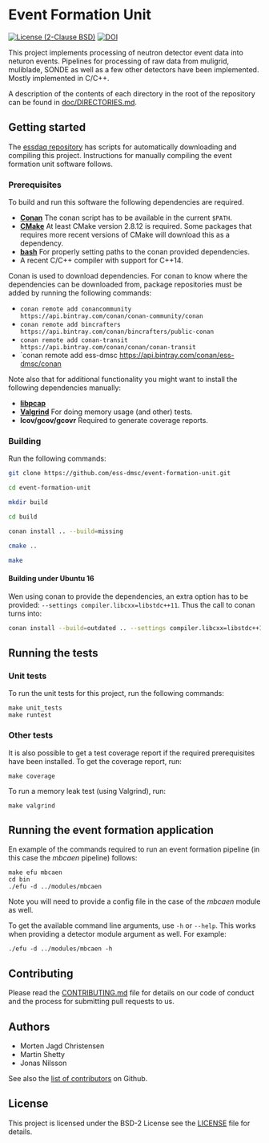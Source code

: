 # Event Formation Unit
[![License (2-Clause BSD)](https://img.shields.io/badge/license-BSD%202--Clause-blue.svg)](https://github.com/ess-dmsc/event-formation-unit/blob/master/LICENSE) [![DOI](https://zenodo.org/badge/80731668.svg)](https://zenodo.org/badge/latestdoi/80731668)

This project implements processing of neutron detector event data into neturon events. Pipelines for processing of raw data from muligrid, muliblade, SONDE as well as a few other detectors have been implemented. Mostly implemented in C/C++.

A description of the contents of each directory in the root of the repository can be found in [doc/DIRECTORIES.md](doc/DIRECTORIES.md).

## Getting started

The [essdaq repository](https://github.com/ess-dmsc/essdaq) has scripts for automatically downloading and compiling this project. Instructions for manually compiling the event formation unit software follows.

### Prerequisites

To build and run this software the following dependencies are required. 

* [**Conan**](https://conan.io) The conan script has to be available in the current ``$PATH``.
* [**CMake**](https://cmake.org) At least CMake version 2.8.12 is required. Some packages that requires more recent versions of CMake will download this as a dependency.
* [**bash**](https://www.gnu.org/software/bash/) For properly setting paths to the conan provided dependencies.
* A recent C/C++ compiler with support for C++14.

Conan is used to download dependencies. For conan to know where the dependencies can be downloaded from, package repositories must be added by running the following commands:

* `conan remote add conancommunity https://api.bintray.com/conan/conan-community/conan`
* `conan remote add bincrafters https://api.bintray.com/conan/bincrafters/public-conan`
* `conan remote add conan-transit https://api.bintray.com/conan/conan/conan-transit`
* `conan remote add ess-dmsc https://api.bintray.com/conan/ess-dmsc/conan

Note also that for additional functionality you might want to install the following dependencies manually:

* [**libpcap**](http://www.tcpdump.org)
* [**Valgrind**](http://valgrind.org) For doing memory usage (and other) tests.
* **lcov/gcov/gcovr** Required to generate coverage reports.

### Building

Run the following commands:

```bash
git clone https://github.com/ess-dmsc/event-formation-unit.git

cd event-formation-unit

mkdir build

cd build

conan install .. --build=missing

cmake ..

make
```

#### Building under Ubuntu 16
Wen using conan to provide the dependencies, an extra option has to be provided: `--settings compiler.libcxx=libstdc++11`. Thus the call to conan turns into:

```bash
conan install --build=outdated .. --settings compiler.libcxx=libstdc++11
```

## Running the tests

### Unit tests
To run the unit tests for this project, run the following commands:

```
make unit_tests
make runtest
```

### Other tests

It is also possible to get a test coverage report if the required prerequisites have been installed. To get the coverage report, run:

```
make coverage
```

To run a memory leak test (using Valgrind), run:

```
make valgrind
```

## Running the event formation application

En example of the commands required to run an event formation pipeline (in this case the *mbcaen* pipeline) follows:

```
make efu mbcaen
cd bin
./efu -d ../modules/mbcaen
```

Note you will need to provide a config file in the case of the *mbcaen* module as well.

To get the available command line arguments, use `-h` or `--help`. This works when providing a detector module argument as well. For example:
```
./efu -d ../modules/mbcaen -h
```

## Contributing

Please read the [CONTRIBUTING.md](CONTRIBUTING.md) file for details on our code of conduct and the process for submitting pull requests to us.

## Authors

* Morten Jagd Christensen
* Martin Shetty
* Jonas Nilsson

See also the [list of contributors](https://github.com/ess-dmsc/event-formation-unit/graphs/contributors) on Github.

## License

This project is licensed under the BSD-2 License see the [LICENSE](LICENSE) file for details.

